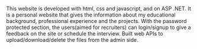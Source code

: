 This website is developed with html, css and javascript, and on ASP .NET.
It is a personal website that gives the information about my educational background, professional experience and the projects.
With the password protected section, the users(aimed for recruiters) can login/signup to give a feedback on the site or schedule the interview.
Built web APIs to upload/download/delete the files from the admin side.
